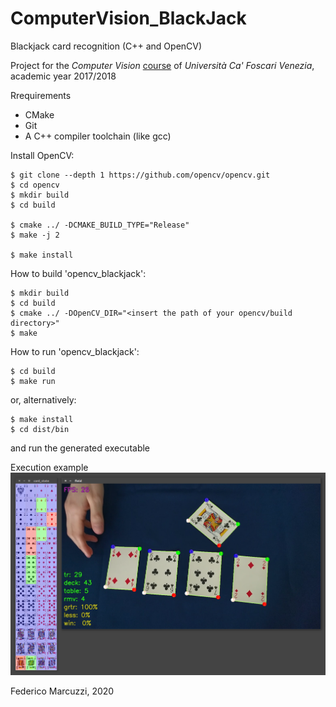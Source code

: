 # ComputerVision_BlackJack
Blackjack card recognition (C++ and OpenCV)

Project for the *Computer Vision* [course](https://www.dsi.unive.it/~bergamasco/courses/computer_vision_2017_2018.html) of *Università Ca' Foscari Venezia*, academic year 2017/2018


Rrequirements

 - CMake
 - Git
 - A C++ compiler toolchain (like gcc)


Install OpenCV:

```console
$ git clone --depth 1 https://github.com/opencv/opencv.git
$ cd opencv
$ mkdir build
$ cd build

$ cmake ../ -DCMAKE_BUILD_TYPE="Release"
$ make -j 2

$ make install
```


How to build 'opencv_blackjack':

```console
$ mkdir build
$ cd build
$ cmake ../ -DOpenCV_DIR="<insert the path of your opencv/build directory>"
$ make
```


How to run 'opencv_blackjack':

```console
$ cd build
$ make run
```

or, alternatively:

```console
$ make install
$ cd dist/bin
```
and run the generated executable


Execution example
![execution example](https://github.com/FedericoMarcuzzi/ComputerVision_BlackJack/blob/master/execution_example.png)


Federico Marcuzzi, 2020


